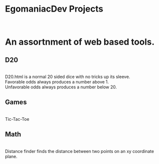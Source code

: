 # EgomaniacDev Projects
<br>
<h1> An assortnment of web based tools. </h1>
<h2>D20</h2>
<BR> 
  D20.html is a normal 20 sided dice with no tricks up its sleeve.
<br>
  Favorable odds always produces a number above 1.
<br>
  Unfavorable odds always produces a number below 20.
  <br>
  <h2>Games</h2>
  <br>
  Tic-Tac-Toe
  <br>
  <h2>Math</h2>
  <br>
  Distance finder finds the distance between two points on an xy coordinate plane.
  
  
